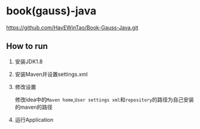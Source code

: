 # book(gauss)-java

https://github.com/HavEWinTao/Book-Gauss-Java.git

## How to run

1. 安装JDK1.8
2. 安装Maven并设置settings.xml
3. 修改设置

   修改idea中的`Maven home`,`User settings xml`和`repository`的路径为自己安装的maven的路径
4. 运行Application

